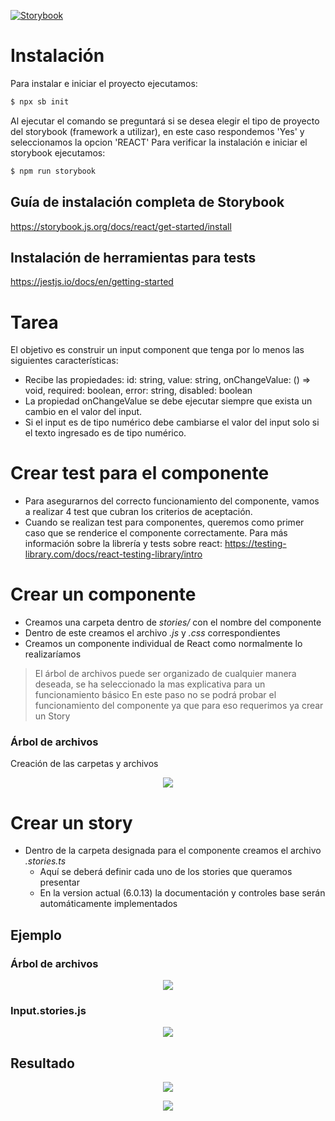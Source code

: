 [![Storybook](https://user-images.githubusercontent.com/321738/63501763-88dbf600-c4cc-11e9-96cd-94adadc2fd72.png)](https://storybook.js.org/)
# Instalación
Para instalar e iniciar el proyecto ejecutamos:
```bash
$ npx sb init
```
Al ejecutar el comando se preguntará si se desea elegir el tipo de proyecto del storybook (framework a utilizar), en este caso respondemos 'Yes' y seleccionamos la opcion 'REACT'
Para verificar la instalación e iniciar el storybook ejecutamos:
```bash
$ npm run storybook
```
## Guía de instalación completa de Storybook
https://storybook.js.org/docs/react/get-started/install
## Instalación de herramientas para tests
https://jestjs.io/docs/en/getting-started
# Tarea
El objetivo es construir un input component que tenga por lo menos las siguientes características:
 - Recibe las propiedades: id: string, value: string, onChangeValue: () => void, required: boolean, error: string, disabled: boolean
 - La propiedad onChangeValue se debe ejecutar siempre que exista un cambio en el valor del input.
 - Si el input es de tipo numérico debe cambiarse el valor del input solo si el texto ingresado es de tipo numérico.
# Crear test para el componente
 - Para asegurarnos del correcto funcionamiento del componente, vamos a realizar 4 test que cubran los criterios de aceptación.
 - Cuando se realizan test para componentes, queremos como primer caso que se renderice el componente correctamente.
Para más información sobre la librería y tests sobre react:
https://testing-library.com/docs/react-testing-library/intro
# Crear un componente
 - Creamos una carpeta dentro de *stories/* con el nombre del componente
 - Dentro de este creamos el archivo *.js* y *.css* correspondientes
 - Creamos un componente individual de React como normalmente lo realizaríamos
> El árbol de archivos puede ser organizado de cualquier manera deseada, se ha seleccionado la mas explicativa para un funcionamiento básico
> En este paso no se podrá probar el funcionamiento del componente ya que para eso requerimos ya crear un Story
### Árbol de archivos
Creación de las carpetas y archivos
<p align="center">
  <img src="./tutorial-assets/files-component.png" />
</p>

# Crear un story
  - Dentro de la carpeta designada para el componente creamos el archivo *.stories.ts*
    - Aquí se deberá definir cada uno de los stories que queramos presentar
    - En la version actual (6.0.13) la documentación y controles base serán automáticamente implementados
## Ejemplo
### Árbol de archivos
<p align="center">
  <img src="./tutorial-assets/files-stories.png" />
</p>

### Input.stories.js
<p align="center">
  <img src="./tutorial-assets/code-stories.png" />
</p>

## Resultado
<p align="center">
  <img src="./tutorial-assets/result-1.png" />
</p>
<p align="center">
  <img src="./tutorial-assets/result-2.png" />
</p>